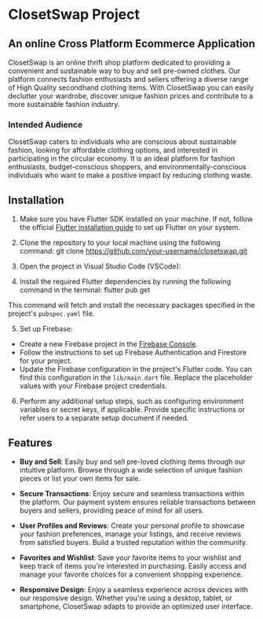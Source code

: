 # ClosetSwap Project  
## An online Cross Platform Ecommerce Application
ClosetSwap is an online thrift shop platform dedicated to providing a convenient and sustainable way to buy and sell pre-owned clothes. Our platform connects fashion enthusiasts and sellers offering a diverse range of High Quality secondhand clothing items. With ClosetSwap you can easily declutter your wardrobe, discover unique fashion prices and contribute to a more sustainable fashion industry.
### Intended Audience

ClosetSwap caters to individuals who are conscious about sustainable fashion, looking for affordable clothing options, and interested in participating in the circular economy. It is an ideal platform for fashion enthusiasts, budget-conscious shoppers, and environmentally-conscious individuals who want to make a positive impact by reducing clothing waste.

## Installation

1. Make sure you have Flutter SDK installed on your machine. If not, follow the official [Flutter installation guide](https://flutter.dev/docs/get-started/install) to set up Flutter on your system.

2. Clone the repository to your local machine using the following command: git clone https://github.com/your-username/closetswap.git

3. Open the project in Visual Studio Code (VSCode):
 
4. Install the required Flutter dependencies by running the following command in the terminal: flutter pub get


This command will fetch and install the necessary packages specified in the project's `pubspec.yaml` file.

5. Set up Firebase:

- Create a new Firebase project in the [Firebase Console](https://console.firebase.google.com/).
- Follow the instructions to set up Firebase Authentication and Firestore for your project.
- Update the Firebase configuration in the project's Flutter code. You can find this configuration in the `lib/main.dart` file. Replace the placeholder values with your Firebase project credentials.

6. Perform any additional setup steps, such as configuring environment variables or secret keys, if applicable. Provide specific instructions or refer users to a separate setup document if needed.

## Features

- **Buy and Sell**: Easily buy and sell pre-loved clothing items through our intuitive platform. Browse through a wide selection of unique fashion pieces or list your own items for sale.

- **Secure Transactions**: Enjoy secure and seamless transactions within the platform. Our payment system ensures reliable transactions between buyers and sellers, providing peace of mind for all users.

- **User Profiles and Reviews**: Create your personal profile to showcase your fashion preferences, manage your listings, and receive reviews from satisfied buyers. Build a trusted reputation within the community.

- **Favorites and Wishlist**: Save your favorite items to your wishlist and keep track of items you're interested in purchasing. Easily access and manage your favorite choices for a convenient shopping experience.

- **Responsive Design**: Enjoy a seamless experience across devices with our responsive design. Whether you're using a desktop, tablet, or smartphone, ClosetSwap adapts to provide an optimized user interface.





